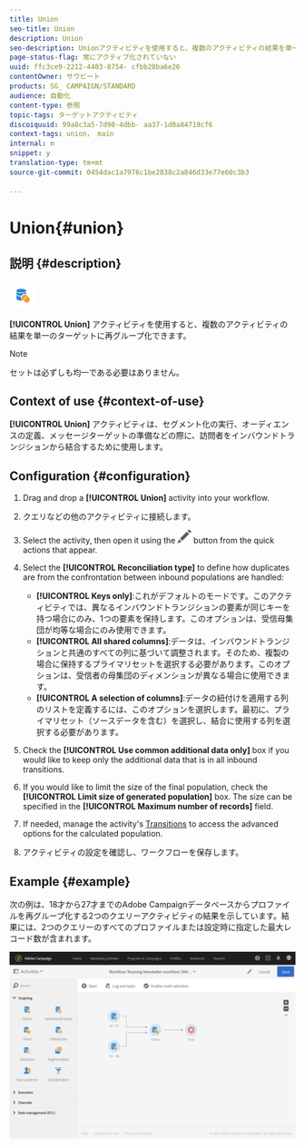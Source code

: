 ```yaml
---
title: Union
seo-title: Union
description: Union
seo-description: Unionアクティビティを使用すると、複数のアクティビティの結果を単一のターゲットに再グループ化できます。
page-status-flag: 常にアクティブ化されていない
uuid: ffc3ce9-2212-4403-8754- cfbb28ba6e26
contentOwner: サウビート
products: SG_ CAMPAIGN/STANDARD
audience: 自動化
content-type: 参照
topic-tags: ターゲットアクティビティ
discoiquuid: 99a8c3a5-7d90-4dbb- aa37-1d0a84719cf6
context-tags: union， main
internal: n
snippet: y
translation-type: tm+mt
source-git-commit: 0454dac1a7976c1be2838c2a846d33e77e60c3b3

---
```



# Union{#union}

## 説明 {#description}

![](assets/union.png)

**[!UICONTROL Union]** アクティビティを使用すると、複数のアクティビティの結果を単一のターゲットに再グループ化できます。

>[!NOTE]
>
>セットは必ずしも均一である必要はありません。

## Context of use {#context-of-use}

**[!UICONTROL Union]** アクティビティは、セグメント化の実行、オーディエンスの定義、メッセージターゲットの準備などの際に、訪問者をインバウンドトランジションから結合するために使用します。

## Configuration {#configuration}

1. Drag and drop a **[!UICONTROL Union]** activity into your workflow.
1. クエリなどの他のアクティビティに接続します。
1. Select the activity, then open it using the ![](assets/edit_darkgrey-24px.png) button from the quick actions that appear.
1. Select the **[!UICONTROL Reconciliation type]** to define how duplicates are from the confrontation between inbound populations are handled:

   * **[!UICONTROL Keys only]**:これがデフォルトのモードです。このアクティビティでは、異なるインバウンドトランジションの要素が同じキーを持つ場合にのみ、1つの要素を保持します。このオプションは、受信母集団が均等な場合にのみ使用できます。
   * **[!UICONTROL All shared columns]**:データは、インバウンドトランジションと共通のすべての列に基づいて調整されます。そのため、複製の場合に保持するプライマリセットを選択する必要があります。このオプションは、受信者の母集団のディメンションが異なる場合に使用できます。
   * **[!UICONTROL A selection of columns]**:データの紐付けを適用する列のリストを定義するには、このオプションを選択します。最初に、プライマリセット（ソースデータを含む）を選択し、結合に使用する列を選択する必要があります。

1. Check the **[!UICONTROL Use common additional data only]** box if you would like to keep only the additional data that is in all inbound transitions.
1. If you would like to limit the size of the final population, check the **[!UICONTROL Limit size of generated population]** box. The size can be specified in the **[!UICONTROL Maximum number of records]** field.
1. If needed, manage the activity's [Transitions](../../automating/using/executing-a-workflow.md#managing-an-activity-s-outbound-transitions) to access the advanced options for the calculated population.
1. アクティビティの設定を確認し、ワークフローを保存します。

## Example {#example}

次の例は、18才から27才までのAdobe Campaignデータベースからプロファイルを再グループ化する2つのクエリーアクティビティの結果を示しています。結果には、2つのクエリーのすべてのプロファイルまたは設定時に指定した最大レコード数が含まれます。

![](assets/wkf_union_example.png)